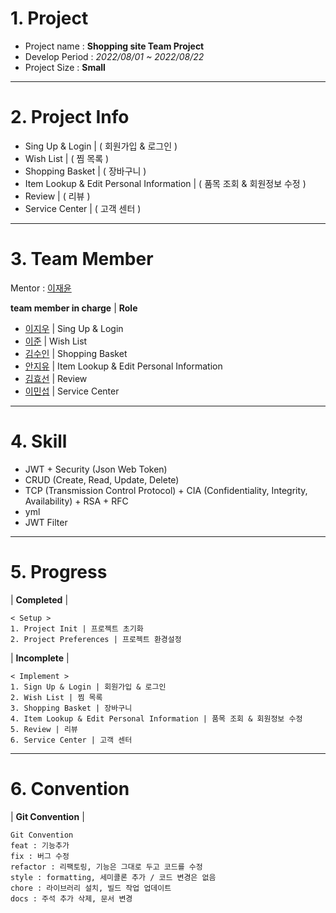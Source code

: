 <!--Header-->
# 1. Project
- Project name : **Shopping site Team Project**
- Develop Period : *2022/08/01 ~ 2022/08/22*
- Project Size : **Small**
---
# 2. Project Info
- Sing Up & Login | ( 회원가입 & 로그인 )
- Wish List | ( 찜 목록 )
- Shopping Basket | ( 장바구니 )
- Item Lookup & Edit Personal Information | ( 품목 조회 & 회원정보 수정 )
- Review | ( 리뷰 )
- Service Center | ( 고객 센터 )
---
# 3. Team Member
Mentor : [이재윤](https://github.com/sosow0212)

**team member in charge** | **Role**

- [이지우](https://github.com/CordHouse) | Sing Up & Login
- [이준]() | Wish List
- [김수인](https://github.com/lsuinl) | Shopping Basket
- [안지유](https://github.com/zzzzzuuuuu) | Item Lookup & Edit Personal Information
- [김효선](https://github.com/hy5sun) | Review
- [이민섭](https://github.com/chrkb1569) | Service Center
---
# 4. Skill
- JWT + Security (Json Web Token)
- CRUD (Create, Read, Update, Delete)
- TCP (Transmission Control Protocol) + CIA (Confidentiality, Integrity, Availability) + RSA + RFC
- yml
- JWT Filter
---
# 5. Progress
| **Completed** |
```text
< Setup >
1. Project Init | 프로젝트 초기화
2. Project Preferences | 프로젝트 환경설정
```
| **Incomplete** |
```text
< Implement >
1. Sign Up & Login | 회원가입 & 로그인
2. Wish List | 찜 목록
3. Shopping Basket | 장바구니
4. Item Lookup & Edit Personal Information | 품목 조회 & 회원정보 수정
5. Review | 리뷰
6. Service Center | 고객 센터
```
---
# 6. Convention
| **Git Convention** |
```aidl
Git Convention
feat : 기능추가
fix : 버그 수정
refactor : 리팩토링, 기능은 그대로 두고 코드를 수정
style : formatting, 세미콜론 추가 / 코드 변경은 없음
chore : 라이브러리 설치, 빌드 작업 업데이트
docs : 주석 추가 삭제, 문서 변경
```
